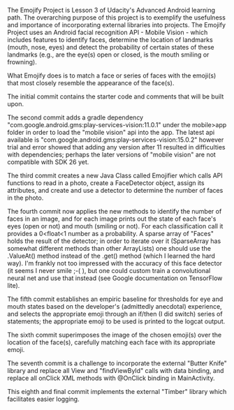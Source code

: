 The Emojify Project is Lesson 3 of Udacity's Advanced Android learning path. The overarching purpose of this project is to exemplify the usefulness and importance of incorporating external libraries into projects. The Emojify Project uses an Android facial recognition API - Mobile Vision - which includes features to identify faces, determine the location of landmarks (mouth, nose, eyes) and detect the probability of certain states of these landmarks (e.g., are the eye(s) open or closed, is the mouth smiling or frowning).

What Emojify does is to match a face or series of faces with the emoji(s) that most closely resemble the appearance of the face(s).

The initial commit contains the starter code and comments that will be built upon.

The second commit adds a gradle dependency "com.google.android.gms:play-services-vision:11.0.1" under the mobile>app folder in order to load the "mobile vision" api into the app. The latest api available is "com.google.android.gms:play-services-vision:15.0.2" however trial and error showed that adding any version after 11 resulted in difficulties with dependencies; perhaps the later versions of "mobile vision" are not compatible with SDK 26 yet.

The third commit creates a new Java Class called Emojifier which calls API functions to read in a photo, create a FaceDetector object, assign its attributes, and create and use a detector to determine the number of faces in the photo.

The fourth commit now applies the new methods to identify the number of faces in an image, and for each image prints out the state of each face's eyes (open or not) and mouth (smiling or not). For each classification call it provides a 0<float<1 number as a probability. A sparse array of "Faces" holds the result of the detector; in order to iterate over it (SparseArray has somewhat different methods than other ArrayLists) one should use the .ValueAt() method instead of the .get() method (which I learned the hard way). I'm frankly not too impressed with the accuracy of this face detector (it seems I never smile ;-( ), but one could custom train a convolutional neural net and use that instead (see Google documentation on TensorFlow lite).

The fifth commit establishes an empiric baseline for thresholds for eye and mouth states based on the developer's (admittedly anecdotal) experience, and selects the appropriate emoji through an if/then (I did switch) series of statements; the appropriate emoji to be used is printed to the logcat output.

The sixth commit superimposes the image of the chosen emoji(s) over the location of the face(s), carefully matching each face with its appropriate emoji.  

The seventh commit is a challenge to incorporate the external "Butter Knife" library and replace all View and "findViewById" calls with data binding, and replace all onClick XML methods with @OnClick binding in MainActivity.

This eighth and final commit implements the external "Timber" library which facilitates easier logging.